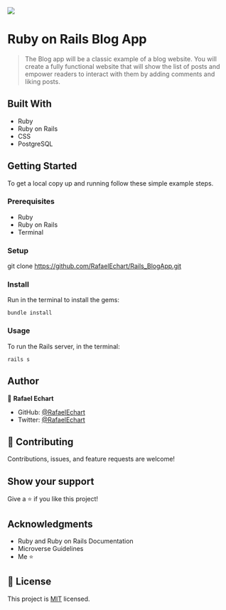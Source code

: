 ![](https://img.shields.io/badge/Microverse-blueviolet)

# Ruby on Rails Blog App

> The Blog app will be a classic example of a blog website. You will create a fully functional website that will show the list of posts and empower readers to interact with them by adding comments and liking posts.


## Built With

- Ruby
- Ruby on Rails
- CSS
- PostgreSQL


## Getting Started

To get a local copy up and running follow these simple example steps.

### Prerequisites

- Ruby
- Ruby on Rails 
- Terminal

### Setup

git clone https://github.com/RafaelEchart/Rails_BlogApp.git

### Install

Run in the terminal to install the gems:

`bundle install`

### Usage

To run the Rails server, in the terminal: 

`rails s`

## Author

👤 **Rafael Echart**

- GitHub: [@RafaelEchart](https://github.com/rafaelechart)
- Twitter: [@RafaelEchart](https://twitter.com/rafaelechart)


## 🤝 Contributing

Contributions, issues, and feature requests are welcome!


## Show your support

Give a ⭐️ if you like this project!

## Acknowledgments

- Ruby and Ruby on Rails Documentation
- Microverse Guidelines
- Me ⭐️

## 📝 License

This project is [MIT](./MIT.md) licensed.